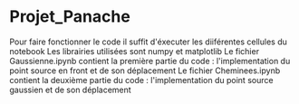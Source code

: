 # Projet_Panache
Pour faire fonctionner le code il suffit d'éxecuter les diiférentes cellules du notebook
Les librairies utilisées sont numpy et matplotlib 
Le fichier Gaussienne.ipynb contient la première partie du code : l'implementation du point source en front et de son déplacement
Le fichier Cheminees.ipynb contient la deuxième partie du code : l'implementation du point source gaussien et de son déplacement
